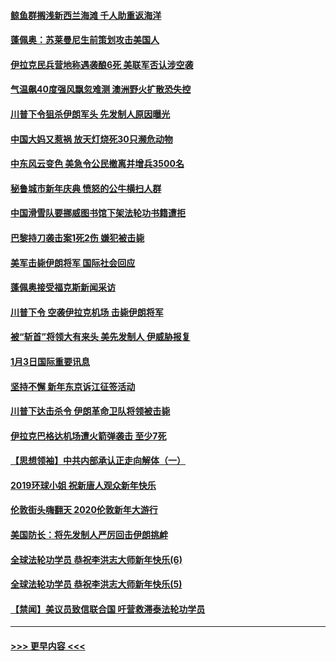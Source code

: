 #### [鲸鱼群搁浅新西兰海滩 千人助重返海洋](../pages/prog202/a102745257.md?t=01050201) 
#### [蓬佩奥：苏莱曼尼生前策划攻击美国人](../pages/prog202/a102745305.md?t=01050201) 
#### [伊拉克民兵营地称遇袭酿6死 美联军否认涉空袭](../pages/prog202/a102745093.md?t=01050201) 
#### [气温飙40度强风飘忽难测 澳洲野火扩散恐失控](../pages/prog202/a102744951.md?t=01050201) 
#### [川普下令狙杀伊朗军头 先发制人原因曝光](../pages/prog202/a102744900.md?t=01050201) 
#### [中国大妈又惹祸 放天灯烧死30只濒危动物](../pages/prog202/a102744899.md?t=01050201) 
#### [中东风云变色 美急令公民撤离并增兵3500名](../pages/prog202/a102744827.md?t=01050201) 
#### [秘鲁城市新年庆典 愤怒的公牛横扫人群](../pages/prog202/a102744618.md?t=01050201) 
#### [中国滑雪队要挪威图书馆下架法轮功书籍遭拒](../pages/prog202/a102744639.md?t=01050201) 
#### [巴黎持刀袭击案1死2伤 嫌犯被击毙](../pages/prog202/a102744566.md?t=01050201) 
#### [美军击毙伊朗将军 国际社会回应](../pages/prog202/a102744485.md?t=01050201) 
#### [蓬佩奥接受福克斯新闻采访](../pages/prog202/a102744480.md?t=01050201) 
#### [川普下令 空袭伊拉克机场 击毙伊朗将军](../pages/prog202/a102744470.md?t=01050201) 
#### [被“斩首”将领大有来头 美先发制人 伊威胁报复](../pages/prog202/a102744454.md?t=01050201) 
#### [1月3日国际重要讯息](../pages/prog202/a102744301.md?t=01050201) 
#### [坚持不懈 新年东京诉江征签活动](../pages/prog202/a102744303.md?t=01050201) 
#### [川普下达击杀令 伊朗革命卫队将领被击毙](../pages/prog202/a102741911.md?t=01050201) 
#### [伊拉克巴格达机场遭火箭弹袭击 至少7死](../pages/prog202/a102744115.md?t=01050201) 
#### [【思想领袖】中共内部承认正走向解体（一）](../pages/prog202/a102744097.md?t=01050201) 
#### [2019环球小姐 祝新唐人观众新年快乐](../pages/prog202/a102744043.md?t=01050201) 
#### [伦敦街头嗨翻天 2020伦敦新年大游行](../pages/prog202/a102743925.md?t=01050201) 
#### [美国防长：将先发制人严厉回击伊朗挑衅](../pages/prog202/a102743930.md?t=01050201) 
#### [全球法轮功学员 恭祝李洪志大师新年快乐(6)](../pages/prog202/a102743899.md?t=01050201) 
#### [全球法轮功学员 恭祝李洪志大师新年快乐(5)](../pages/prog202/a102743766.md?t=01050201) 
#### [【禁闻】美议员致信联合国 吁营救滞泰法轮功学员](../pages/prog202/a102743781.md?t=01050201) 

----
#### [ >>> 更早内容 <<< ](../indexes/prog202-earlier.md)

